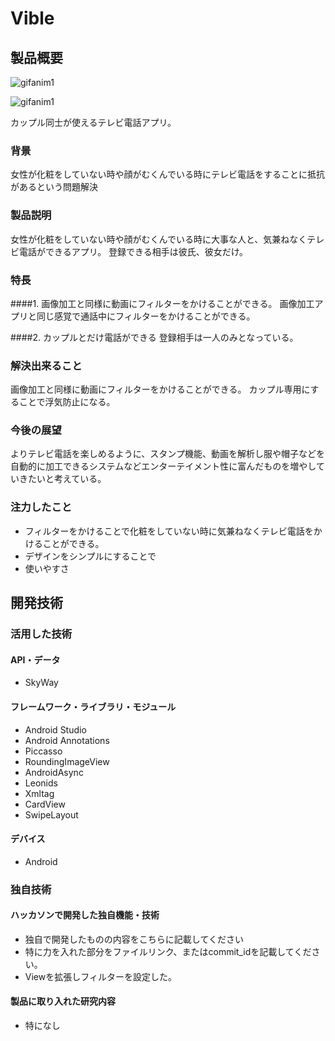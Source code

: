 # Vible
## 製品概要

![gifanim1](https://github.com/jphacks/TK_11/blob/master/anim.gif)

![gifanim1](https://github.com/jphacks/TK_11/blob/master/anim2.gif)

カップル同士が使えるテレビ電話アプリ。
### 背景
女性が化粧をしていない時や顔がむくんでいる時にテレビ電話をすることに抵抗があるという問題解決
### 製品説明
女性が化粧をしていない時や顔がむくんでいる時に大事な人と、気兼ねなくテレビ電話ができるアプリ。
登録できる相手は彼氏、彼女だけ。
### 特長
####1. 画像加工と同様に動画にフィルターをかけることができる。
画像加工アプリと同じ感覚で通話中にフィルターをかけることができる。

####2. カップルとだけ電話ができる
登録相手は一人のみとなっている。

### 解決出来ること
画像加工と同様に動画にフィルターをかけることができる。
カップル専用にすることで浮気防止になる。

### 今後の展望
よりテレビ電話を楽しめるように、スタンプ機能、動画を解析し服や帽子などを自動的に加工できるシステムなどエンターテイメント性に富んだものを増やしていきたいと考えている。

### 注力したこと
* フィルターをかけることで化粧をしていない時に気兼ねなくテレビ電話をかけることができる。
* デザインをシンプルにすることで
* 使いやすさ

## 開発技術
### 活用した技術
#### API・データ
* SkyWay

#### フレームワーク・ライブラリ・モジュール
* Android Studio
* Android Annotations
* Piccasso
* RoundingImageView
* AndroidAsync
* Leonids
* Xmltag
* CardView
* SwipeLayout

#### デバイス
* Android

### 独自技術
#### ハッカソンで開発した独自機能・技術
* 独自で開発したものの内容をこちらに記載してください
* 特に力を入れた部分をファイルリンク、またはcommit_idを記載してください。
* Viewを拡張しフィルターを設定した。 


#### 製品に取り入れた研究内容
* 特になし
